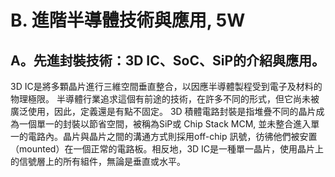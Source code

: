 # B. 進階半導體技術與應用, 5W 

## A。先進封裝技術：3D IC、SoC、SiP的介紹與應用。 

3D IC是將多顆晶片進行三維空間垂直整合，以因應半導體製程受到電子及材料的物理極限。 半導體行業追求這個有前途的技術，在許多不同的形式，但它尚未被廣泛使用，因此，定義還是有點不固定。
3D 積體電路封裝是指堆疊不同的晶片成為一個單一的封裝以節省空間，被稱為SiP或 Chip Stack MCM, 並未整合進入單一的電路內。晶片與晶片之間的溝通方式則採用off-chip 訊號，彷彿他們被安置（mounted）在一個正常的電路板。相反地，3D IC是一種單一晶片，使用晶片上的信號層上的所有組件，無論是垂直或水平。





